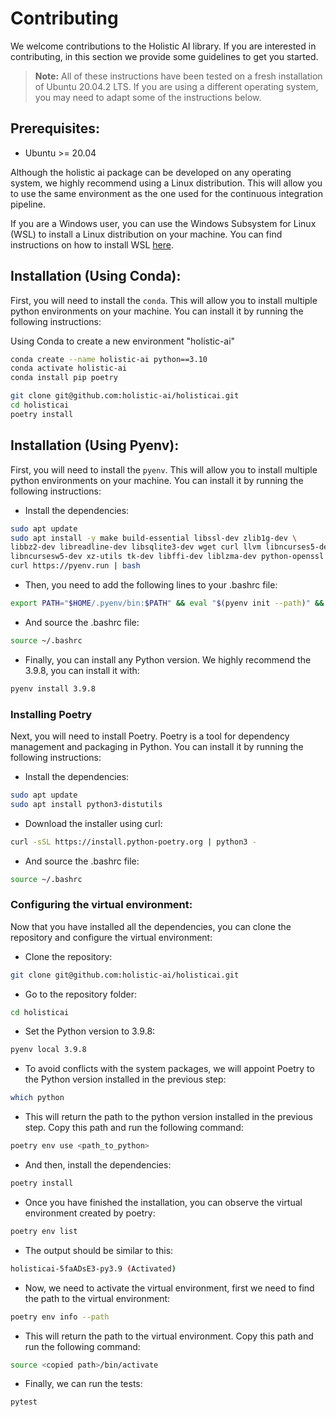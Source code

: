 # **Contributing**

We welcome contributions to the Holistic AI library. If you are interested in contributing, in this section we provide some guidelines to get you started.

> **Note:** All of these instructions have been tested on a fresh installation of Ubuntu 20.04.2 LTS. If you are using a different operating system, you may need to adapt some of the instructions below.

## **Prerequisites:**

- Ubuntu >= 20.04
  
Although the holistic ai package can be developed on any operating system, we highly recommend using a Linux distribution. This will allow you to use the same environment as the one used for the continuous integration pipeline.

If you are a Windows user, you can use the Windows Subsystem for Linux (WSL) to install a Linux distribution on your machine. You can find instructions on how to install WSL [here](https://docs.microsoft.com/en-us/windows/wsl/install-win10).


## **Installation (Using Conda):**

First, you will need to install the `conda`. This will allow you to install multiple python environments on your machine. You can install it by running the following instructions:

Using Conda to create a new environment "holistic-ai"

```bash
conda create --name holistic-ai python==3.10
conda activate holistic-ai
conda install pip poetry

git clone git@github.com:holistic-ai/holisticai.git
cd holisticai
poetry install
```

## **Installation (Using Pyenv):**

First, you will need to install the `pyenv`. This will allow you to install multiple python environments on your machine. You can install it by running the following instructions:

- Install the dependencies:
```bash
sudo apt update
sudo apt install -y make build-essential libssl-dev zlib1g-dev \
libbz2-dev libreadline-dev libsqlite3-dev wget curl llvm libncurses5-dev \
libncursesw5-dev xz-utils tk-dev libffi-dev liblzma-dev python-openssl git
curl https://pyenv.run | bash
```

- Then, you need to add the following lines to your .bashrc file:
```bash
export PATH="$HOME/.pyenv/bin:$PATH" && eval "$(pyenv init --path)" && echo -e 'if command -v pyenv 1>/dev/null 2>&1; then\n eval "$(pyenv init -)"\nfi' >> ~/.bashrc
```

- And source the .bashrc file:
```bash
source ~/.bashrc
```


- Finally, you can install any Python version. We highly recommend the 3.9.8, you can install it with:
```bash
pyenv install 3.9.8
```

### Installing Poetry

Next, you will need to install Poetry. Poetry is a tool for dependency management and packaging in Python. You can install it by running the following instructions:

- Install the dependencies:
```bash
sudo apt update
sudo apt install python3-distutils
```

- Download the installer using curl:
```bash
curl -sSL https://install.python-poetry.org | python3 -
```

- And source the .bashrc file:
```bash
source ~/.bashrc
```

### **Configuring the virtual environment:**

Now that you have installed all the dependencies, you can clone the repository and configure the virtual environment:

- Clone the repository:

```bash
git clone git@github.com:holistic-ai/holisticai.git
```

- Go to the repository folder:

```bash
cd holisticai
```

- Set the Python version to 3.9.8:

```bash
pyenv local 3.9.8
```

- To avoid conflicts with the system packages, we will appoint Poetry to the Python version installed in the previous step:

```bash
which python
```

- This will return the path to the python version installed in the previous step. Copy this path and run the following command:

```bash
poetry env use <path_to_python>
```

- And then, install the dependencies:

```bash
poetry install
```

- Once you have finished the installation, you can observe the virtual environment created by poetry:

```bash
poetry env list
```

- The output should be similar to this:

```bash
holisticai-5faADsE3-py3.9 (Activated)
```

- Now, we need to activate the virtual environment, first we need to find the path to the virtual environment:

```bash
poetry env info --path
```

- This will return the path to the virtual environment. Copy this path and run the following command:

```bash
source <copied path>/bin/activate
```

- Finally, we can run the tests:

```bash
pytest
```
